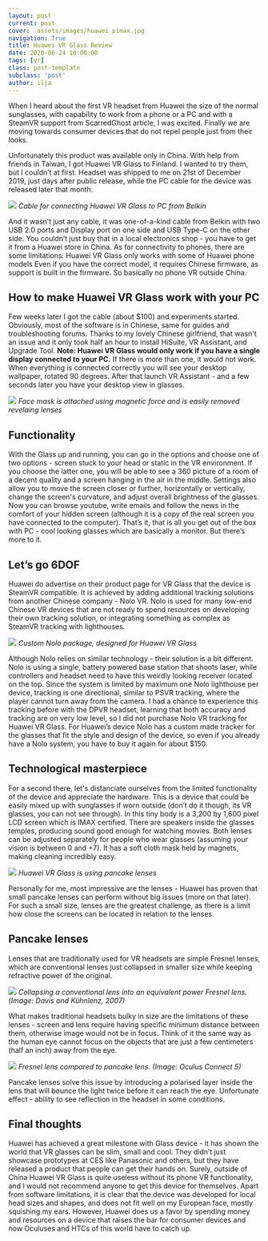 ```yaml
---
layout: post
current: post
cover:  assets/images/huawei_pimax.jpg
navigation: True
title: Huawei VR Glass Review
date: 2020-06-24 10:00:00
tags: [vr]
class: post-template
subclass: 'post'
author: ilja
---
```


When I heard about the first VR headset from Huawei the size of the normal sunglasses, with capability to work from a phone or a PC and with a SteamVR support from ScarredGhost article, I was excited. Finally we are moving towards consumer devices that do not repel people just from their looks. 


Unfortunately this product was available only in China. With help from friends in Taiwan, I got Huawei VR Glass to Finland. I wanted to try them, but I couldn’t at first. Headset was shipped to me on 21st of December 2019, just days after public release, while the PC cable for the device was released later that month. 


![](/assets/images/huawei_cable.png)
*Cable for connecting Huawei VR Glass to PC from Belkin*

And it wasn’t just any cable, it was one-of-a-kind cable from Belkin with two USB 2.0 ports and Display port on one side and USB Type-C on the other side. You couldn’t just buy that in a local electronics shop - you have to get it from a Huawei store in China. As for connectivity to phones, there are some limitations:
Huawei VR Glass only works with some of Huawei phone models
Even if you have the correct model, it requires Chinese firmware, as support is built in the firmware.
So basically no phone VR outside China.

## How to make Huawei VR Glass work with your PC
Few weeks later I got the cable (about $100) and experiments started. Obviously, most of the software is in Chinese, same for guides and troubleshooting forums. Thanks to my lovely Chinese girlfriend, that wasn't an issue and it only took half an hour to install HiSuite, VR Assistant, and Upgrade Tool. **Note: Huawei VR Glass would only work if you have a single display connected to your PC.** If there is more than one, it would not work. 
When everything is connected correctly you will see your desktop wallpaper, rotated 90 degrees. After that launch VR Assistant - and a few seconds later you have your desktop view in glasses. 


![](/assets/images/huawei_facemask.jpg)
*Face mask is attached using magnetic force and is easily removed revelaing lenses*

## Functionality
With the Glass up and running, you can go in the options and choose one of two options - screen stuck to your head or static in the VR environment. If you choose the latter one, you will be able to see a 360 picture of a room of a decent quality and a screen hanging in the air in the middle. Settings also allow you to move the screen closer or further, horizontally or vertically, change the screen's curvature, and adjust overall brightness of the glasses.
Now you can browse youtube, write emails and follow the news in the comfort of your hidden screen (although it is a copy of the real screen you have connected to the computer). 
That’s it, that is all you get out of the box with PC - cool looking glasses which are basically a monitor. But there’s more to it.

## Let’s go 6DOF
Huawei do advertise on their product page for VR Glass that the device is SteamVR compatible. It is achieved by adding additional tracking solutions from another Chinese company - Nolo VR. Nolo is used for many low-end Chinese VR devices that are not ready to spend resources on developing their own tracking solution, or integrating something as complex as SteamVR tracking with lighthouses. 


![](/assets/images/huawei_nolo.png)
*Custom Nolo package, designed for Huawei VR Glass*

Although Nolo relies on similar technology - their solution is a bit different. Nolo is using a single, battery powered base station that shoots laser, while controllers and headset need to have this weirdly looking receiver located on the top. Since the system is limited by maximum one Nolo lighthouse per device, tracking is one directional, similar to PSVR tracking, where the player cannot turn away from the camera. I had a chance to experience this tracking before with the DPVR headset, learning that both accuracy and tracking are on very low level, so I did not purchase Nolo VR tracking for Huawei VR Glass. For Huawei’s device Nolo has a custom made tracker for the glasses that fit the style and design of the device, so even if you already have a Nolo system, you have to buy it again for about $150. 

## Technological masterpiece 
For a second there, let's distanciate ourselves from the limited functionality of the device and appreciate the hardware. This is a device that could be easily mixed up with sunglasses if worn outside (don’t do it though, its VR glasses, you can not see through). In this tiny body is a 3,200 by 1,600 pixel LCD screen which is IMAX certified. There are speakers inside the glasses temples, producing sound good enough for watching movies. Both lenses can be adjusted separately for people who wear glasses (assuming your vision is between 0 and +7). It has a soft cloth mask held by magnets, making cleaning incredibly easy. 


![](/assets/images/huawei_lenses.jpg)
*Huawei VR Glass is using pancake lenses*

Personally for me, most impressive are the lenses - Huawei has proven that small pancake lenses can perform without big issues (more on that later). For such a small size, lenses are the greatest challenge, as there is a limit how close the screens can be located in relation to the lenses.

## Pancake lenses
Lenses that are traditionally used for VR headsets are simple Fresnel lenses, which are conventional lenses just collapsed in smaller size while keeping refractive power of the original. 


![](/assets/images/huawei_pancake.png)
*Collapsing a conventional lens into an equivalent power Fresnel lens. (Image: Davis and Kühnlenz, 2007)*

What makes traditional headsets bulky in size are the limitations of these lenses - screen and lens require having specific minimum distance between them, otherwise image would not be in focus. Think of it the same way as the human eye cannot focus on the objects that are just a few centimeters (half an inch) away from the eye. 


![](/assets/images/huawei_lenses2.png)
*Fresnel lens compared to pancake lens. (Image: Oculus Connect 5)*


Pancake lenses solve this issue by introducing a polarised layer inside the lens that will bounce the light twice before it can reach the eye. Unfortunate effect - ability to see reflection in the headset in some conditions. 

## Final thoughts
Huawei has achieved a great milestone with Glass device - it has shown the world that VR glasses can be slim, small and cool. They didn’t just showcase prototypes at CES like Panasonic and others, but they have released a product that people can get their hands on. Surely, outside of China Huawei VR Glass is quite useless without its phone VR functionality, and I would not recommend anyone to get this device for themselves. Apart from software limitations, it is clear that the device was developed for local head sizes and shapes, and does not fit well on my European face, mostly squishing my ears. However, Huawei does us a favor by spending money and resources on a device that raises the bar for consumer devices and now Oculuses and HTCs of this world have to catch up. 

